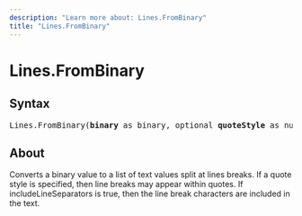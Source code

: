 ```yaml
---
description: "Learn more about: Lines.FromBinary"
title: "Lines.FromBinary"
---
```

# Lines.FromBinary

## Syntax

<pre>
Lines.FromBinary(<b>binary</b> as binary, optional <b>quoteStyle</b> as nullable number, optional <b>includeLineSeparators</b> as nullable logical, optional <b>encoding</b> as nullable number) as list
</pre>

## About

Converts a binary value to a list of text values split at lines breaks. If a quote style is specified, then line breaks may appear within quotes. If includeLineSeparators is true, then the line break characters are included in the text.
